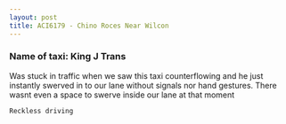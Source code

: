 ```yaml
---
layout: post
title: ACI6179 - Chino Roces Near Wilcon
---
```


### Name of taxi: King J Trans

Was stuck in traffic when we saw this taxi counterflowing and he just instantly swerved in to our lane without signals nor hand gestures. There wasnt even a space to swerve inside our lane at that moment

```Reckless driving```
